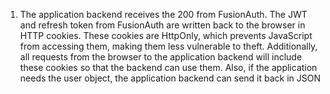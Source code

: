 1. The application backend receives the 200 from FusionAuth. The JWT and refresh token from FusionAuth are written back to the browser in HTTP cookies. These cookies are HttpOnly, which prevents JavaScript from accessing them, making them less vulnerable to theft. Additionally, all requests from the browser to the application backend will include these cookies so that the backend can use them. Also, if the application needs the user object, the application backend can send it back in JSON